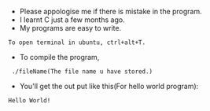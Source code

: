 
- Please appologise me if there is mistake in the program.
- I learnt C just a few months ago.
- My programs are easy to write.


`````````
To open terminal in ubuntu, ctrl+alt+T.
`````````
- To compile the program,
`````````````````````````
 ./fileName(The file name u have stored.)
````````````````````````````````````````
- You'll get the out put like this(For hello world program):

`
Hello World!
`
